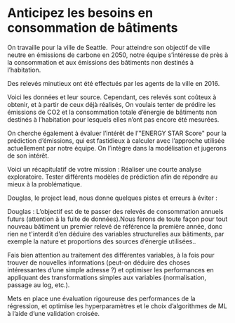 # Anticipez les besoins en consommation de bâtiments

On travaille pour la ville de Seattle.  Pour atteindre son objectif de ville neutre en émissions de carbone en 2050, notre équipe s’intéresse de près à la consommation et aux émissions des bâtiments non destinés à l’habitation.

Des relevés minutieux ont été effectués par les agents de la ville en 2016.

Voici les données et leur source. Cependant, ces relevés sont coûteux à obtenir, et à partir de ceux déjà réalisés, On voulais tenter de prédire les émissions de CO2 et la consommation totale d’énergie de bâtiments non destinés à l’habitation pour lesquels elles n’ont pas encore été mesurées.

On cherche également à évaluer l’intérêt de l’"ENERGY STAR Score" pour la prédiction d’émissions, qui est fastidieux à calculer avec l’approche utilisée actuellement par notre équipe. On l’intègre dans la modélisation et jugerons de son intérêt.

Voici un récapitulatif de votre mission :
Réaliser une courte analyse exploratoire.
Tester différents modèles de prédiction afin de répondre au mieux à la problématique.

Douglas, le project lead, nous donne quelques pistes et erreurs à éviter :

Douglas : L’objectif est de te passer des relevés de consommation annuels futurs (attention à la fuite de données).Nous ferons de toute façon pour tout nouveau bâtiment un premier relevé de référence la première année, donc rien ne t'interdit d’en déduire des variables structurelles aux bâtiments, par exemple la nature et proportions des sources d’énergie utilisées.. 

Fais bien attention au traitement des différentes variables, à la fois pour trouver de nouvelles informations (peut-on déduire des choses intéressantes d’une simple adresse ?) et optimiser les performances en appliquant des transformations simples aux variables (normalisation, passage au log, etc.).

Mets en place une évaluation rigoureuse des performances de la régression, et optimise les hyperparamètres et le choix d’algorithmes de ML à l’aide d’une validation croisée.
